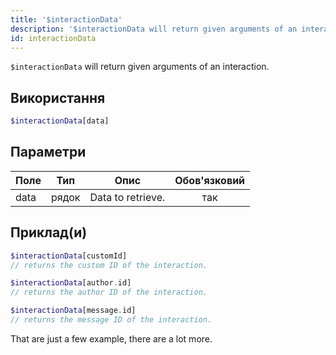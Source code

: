 ```yaml
---
title: '$interactionData'
description: '$interactionData will return given arguments of an interaction.'
id: interactionData
---
```


`$interactionData` will return given arguments of an interaction.

## Використання

```php
$interactionData[data]
```

## Параметри

| Поле | Тип   | Опис              | Обов'язковий |
| ---- | ----- | ----------------- |:------------:|
| data | рядок | Data to retrieve. |     так      |

## Приклад(и)

```php
$interactionData[customId]
// returns the custom ID of the interaction.
```

```php
$interactionData[author.id]
// returns the author ID of the interaction.
```

```php
$interactionData[message.id]
// returns the message ID of the interaction.
```

That are just a few example, there are a lot more.